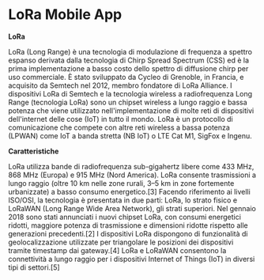 # LoRa Mobile App

**LoRa**

LoRa (Long Range) è una tecnologia di modulazione di frequenza a spettro espanso derivata dalla tecnologia di Chirp Spread Spectrum (CSS) ed è la prima implementazione a basso costo dello spettro di diffusione chirp per uso commerciale. È stato sviluppato da Cycleo di Grenoble, in Francia, e acquisito da Semtech nel 2012, membro fondatore di LoRa Alliance.
I dispositivi LoRa di Semtech e la tecnologia wireless a radiofrequenza Long Range (tecnologia LoRa) sono un chipset wireless a lungo raggio e bassa potenza che viene utilizzato nell'implementazione di molte reti di dispositivi dell'internet delle cose (IoT) in tutto il mondo. LoRa è un protocollo di comunicazione che compete con altre reti wireless a bassa potenza (LPWAN) come IoT a banda stretta (NB IoT) o LTE Cat M1, SigFox e Ingenu.

**Caratteristiche**

LoRa utilizza bande di radiofrequenza sub-gigahertz libere come 433 MHz, 868 MHz (Europa) e 915 MHz (Nord America). LoRa consente trasmissioni a lungo raggio (oltre 10 km nelle zone rurali, 3–5 km in zone fortemente urbanizzate) a basso consumo energetico.[3] Facendo riferimento ai livelli ISO/OSI, la tecnologia è presentata in due parti: LoRa, lo strato fisico e LoRaWAN (Long Range Wide Area Network), gli strati superiori.
Nel gennaio 2018 sono stati annunciati i nuovi chipset LoRa, con consumi energetici ridotti, maggiore potenza di trasmissione e dimensioni ridotte rispetto alle generazioni precedenti.[2]
I dispositivi LoRa dispongono di funzionalità di geolocalizzazione utilizzate per triangolare le posizioni dei dispositivi tramite timestamp dai gateway.[4]
LoRa e LoRaWAN consentono la connettività a lungo raggio per i dispositivi Internet of Things (IoT) in diversi tipi di settori.[5]

